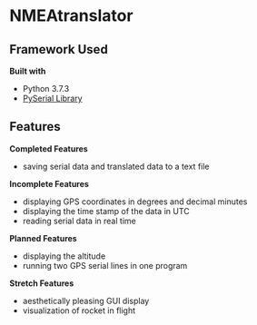 # NMEAtranslator

## Framework Used
<b> Built with </b>
* Python 3.7.3
* [PySerial Library](https://pythonhosted.org/pyserial/)

## Features
<b> Completed Features </b>
* saving serial data and translated data to a text file

<b> Incomplete Features </b>
* displaying GPS coordinates in degrees and decimal minutes
* displaying the time stamp of the data in UTC
* reading serial data in real time

<b> Planned Features </b>
* displaying the altitude
* running two GPS serial lines in one program

<b> Stretch Features </b>
* aesthetically pleasing GUI display
* visualization of rocket in flight
